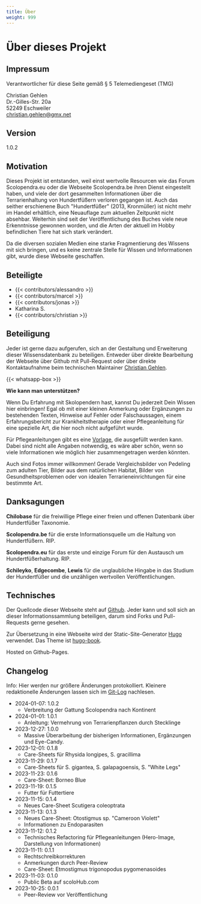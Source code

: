 ```yaml
---
title: Über
weight: 999
---
```


# Über dieses Projekt

## Impressum

Verantwortlicher für diese Seite gemäß § 5 Telemediengeset (TMG)

Christian Gehlen  
Dr.-Gilles-Str. 20a  
52249 Eschweiler  
[christian.gehlen@gmx.net](mailto:christian.gehlen@gmx.net)

## Version

1.0.2

## Motivation

Dieses Projekt ist entstanden, weil einst wertvolle Resourcen wie das Forum Scolopendra.eu oder die Webseite Scolopendra.be ihren Dienst eingestellt haben, und viele der dort gesammelten Informationen über die Terrarienhaltung von Hundertfüßern verloren gegangen ist. Auch das seither erschienene Buch "Hundertfüßer" (2013, Kronmüller) ist nicht mehr im Handel erhältlich, eine Neuauflage zum aktuellen Zeitpunkt nicht absehbar. Weiterhin sind seit der Veröffentlichung des Buches viele neue Erkenntnisse gewonnen worden, und die Arten der aktuell im Hobby befindlichen Tiere hat sich stark verändert.  

Da die diversen sozialen Medien eine starke Fragmentierung des Wissens mit sich bringen, und es keine zentrale Stelle für Wissen und Informationen gibt, wurde diese Webseite geschaffen.

## Beteiligte

- {{< contributors/alessandro >}}
- {{< contributors/marcel >}}
- {{< contributors/jonas >}}
- Katharina S.
- {{< contributors/christian >}}
<!--- Marcel Kettermann -->

## Beteiligung

Jeder ist gerne dazu aufgerufen, sich an der Gestaltung und Erweiterung dieser Wissensdatenbank zu beteiligen. Entweder über direkte Bearbeitung der Webseite über Github mit Pull-Request oder über direkte Kontaktaufnahme beim technischen Maintainer [Christian Gehlen](mailto:christian.gehlen@gmx.net).

{{< whatsapp-box >}}

**Wie kann man unterstützen?**

Wenn Du Erfahrung mit Skolopendern hast, kannst Du jederzeit Dein Wissen hier einbringen! Egal ob mit einer kleinen Anmerkung oder Ergänzungen zu bestehenden Texten, Hinweise auf Fehler oder Falschaussagen, einem Erfahrungsbericht zur Krankheitstherapie oder einer Pflegeanleitung für eine spezielle Art, die hier noch nicht aufgeführt wurde.

Für Pflegeanleitungen gibt es eine [Vorlage](/caresheets/template/), die ausgefüllt werden kann. Dabei sind nicht alle Angaben notwendig, es wäre aber schön, wenn so viele Informationen wie möglich hier zusammengetragen werden könnten.

Auch sind Fotos immer willkommen! Gerade Vergleichsbilder von Pedeling zum adulten Tier, Bilder aus dem natürlichen Habitat, Bilder von Gesundheitsproblemen oder von idealen Terrarieneinrichtungen für eine bestimmte Art.

## Danksagungen

**Chilobase** für die freiwillige Pflege einer freien und offenen Datenbank über Hundertfüßer Taxonomie.

**Scolopendra.be** für die erste Informationsquelle um die Haltung von Hundertfüßern. RIP.

**Scolopendra.eu** für das erste und einzige Forum für den Austausch um Hundertfüßerhaltung. RIP.

**Schileyko**, **Edgecombe**, **Lewis** für die unglaubliche Hingabe in das Studium der Hundertfüßer und die unzähligen wertvollen Veröffentlichungen.

## Technisches 

Der Quellcode dieser Webseite steht auf [Github](https://github.com/christhulhu/acab). Jeder kann und soll sich an dieser Informationssammlung beteiligen, darum sind Forks und Pull-Requests gerne gesehen.

Zur Übersetzung in eine Webseite wird der Static-Site-Generator [Hugo](https://gohugo.io) verwendet. Das Theme ist [hugo-book](https://github.com/alex-shpak/hugo-book).

Hosted on Github-Pages.

## Changelog

Info: Hier werden nur größere Änderungen protokolliert. Kleinere redaktionelle Änderungen lassen sich im [Git-Log](https://github.com/christhulhu/scolohub.com/commits/main) nachlesen.

* 2024-01-07: 1.0.2
  * Verbreitung der Gattung Scolopendra nach Kontinent
* 2024-01-01: 1.0.1
  * Anleitung: Vermehrung von Terrarienpflanzen durch Stecklinge
* 2023-12-27: 1.0.0
  * Massive Überarbeitung der bisherigen Informationen, Ergänzungen und Eye-Candy.
* 2023-12-01: 0.1.8
  * Care-Sheets für Rhysida longipes, S. gracillima
* 2023-11-29: 0.1.7
  * Care-Sheets für S. gigantea, S. galapagoensis, S. "White Legs"
* 2023-11-23: 0.1.6
  * Care-Sheet: Borneo Blue
* 2023-11-19: 0.1.5
  * Futter für Futtertiere
* 2023-11-15: 0.1.4
  * Neues Care-Sheet Scutigera coleoptrata
* 2023-11-13: 0.1.3
  * Neues Care-Sheet: Otostigmus sp. "Cameroon Violett"
  * Informationen zu Endoparasiten
* 2023-11-12: 0.1.2
  * Technisches Refactoring für Pflegeanleitungen (Hero-Image, Darstellung von Informationen)
* 2023-11-11: 0.1.1
  * Rechtschreibkorrekturen
  * Anmerkungen durch Peer-Review
  * Care-Sheet: Etmostigmus trigonopodus pygomenasoides
* 2023-11-03: 0.1.0
  * Public Beta auf scoloHub.com
* 2023-10-25: 0.0.1
  * Peer-Review vor Veröffentlichung
